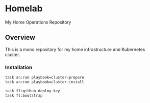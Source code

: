 # Homelab

My Home Operations Repository

## Overview

This is a mono repository for my home infrastructure and Kubernetes cluster.

### Installation

```sh
task an:run playbook=cluster-prepare
task an:run playbook=cluster-install

task fl:github-deploy-key
task fl:bootstrap
```
